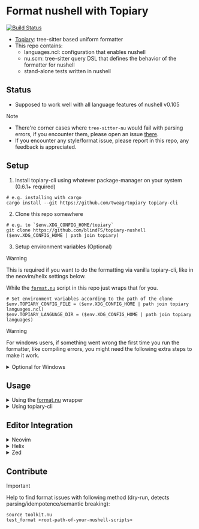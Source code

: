 # Format nushell with Topiary

[![Build Status](https://img.shields.io/github/actions/workflow/status/blindfs/topiary-nushell/ci.yml?branch=main)](https://github.com/blindfs/topiary-nushell/actions)

* [Topiary](https://github.com/tweag/topiary): tree-sitter based uniform formatter
* This repo contains:
  * languages.ncl: configuration that enables nushell
  * nu.scm: tree-sitter query DSL that defines the behavior of the formatter for nushell
  * stand-alone tests written in nushell

## Status

* Supposed to work well with all language features of nushell v0.105

> [!NOTE]
>
> * There're corner cases where `tree-sitter-nu` would fail with parsing errors, if you encounter them, please open an issue [there](https://github.com/nushell/tree-sitter-nu).
> * If you encounter any style/format issue, please report in this repo, any feedback is appreciated.

## Setup

1. Install topiary-cli using whatever package-manager on your system (0.6.1+ required)

```nushell
# e.g. installing with cargo
cargo install --git https://github.com/tweag/topiary topiary-cli
```

2. Clone this repo somewhere

```nushell
# e.g. to `$env.XDG_CONFIG_HOME/topiary`
git clone https://github.com/blindFS/topiary-nushell ($env.XDG_CONFIG_HOME | path join topiary)
```

3. Setup environment variables (Optional)

> [!WARNING]
> This is required if you want to do the formatting via vanilla topiary-cli, like in the neovim/helix settings below.
>
> While the [`format.nu`](https://github.com/blindFS/topiary-nushell/blob/main/format.nu) script in this repo just wraps that for you.

```nushell
# Set environment variables according to the path of the clone
$env.TOPIARY_CONFIG_FILE = ($env.XDG_CONFIG_HOME | path join topiary languages.ncl)
$env.TOPIARY_LANGUAGE_DIR = ($env.XDG_CONFIG_HOME | path join topiary languages)
```

> [!WARNING]
> For windows users, if something went wrong the first time you run the formatter,
> like compiling errors, you might need the following extra steps to make it work.

<details>
  <summary>Optional for Windows </summary>

1. Install the [tree-sitter-cli](https://github.com/tree-sitter/tree-sitter/blob/master/cli/README.md).
2. Clone [tree-sitter-nu](https://github.com/nushell/tree-sitter-nu) somewhere and cd into it.
3. Build the parser manually with `tree-sitter build`.
4. Replace the `languages.ncl` file in this repo with something like:

```ncl
{
  languages = {
    nu = {
      extensions = ["nu"],
      grammar.source.path = "C:/path/to/tree-sitter-nu/nu.dll",
      symbol = "tree_sitter_nu",
    },
  },
}
```

</details>

## Usage

<details>
  <summary>Using the <a href="https://github.com/blindFS/topiary-nushell/blob/main/format.nu">format.nu</a> wrapper </summary>
  
```markdown
Helper to run topiary with the correct environment variables for topiary-nushell

Usage:
  > format.nu {flags} ...(files)

Flags:
  -c, --config_dir <path>: Root of the topiary-nushell repo, defaults to the parent directory of this script
  -h, --help: Display the help message for this command

Parameters:
  ...files <path>: Files to format

Input/output types:
  ╭───┬─────────┬─────────╮
  │ # │  input  │ output  │
  ├───┼─────────┼─────────┤
  │ 0 │ nothing │ nothing │
  │ 1 │ string  │ string  │
  ╰───┴─────────┴─────────╯

Examples:
  Read from stdin
  > bat foo.nu | format.nu

  Format files (in-place replacement)
  > format.nu foo.nu bar.nu

  Path overriding
  > format.nu -c /path/to/topiary-nushell foo.nu bar.nu
```

</details>

<details>
  <summary>Using topiary-cli </summary>
  
```nushell
# in-place formatting
topiary format script.nu
# stdin -> stdout
cat foo.nu | topiary format --language nu
```

</details>

## Editor Integration

<details>
  <summary>Neovim </summary>
  Format on save with <a href="https://github.com/stevearc/conform.nvim">conform.nvim</a>:
  
```lua
-- lazy.nvim setup
{
  "stevearc/conform.nvim",
  dependencies = { "mason.nvim" },
  event = "VeryLazy",
  opts = {
    formatters_by_ft = {
      nu = { "topiary_nu" },
    },
    formatters = {
      topiary_nu = {
        command = "topiary",
        args = { "format", "--language", "nu" },
      },
    },
  },
},
```

</details>

<details>
  <summary>Helix </summary>

To format on save in Helix, add this configuration to your `helix/languages.toml`.

```toml
[[language]]
name = "nu"
auto-format = true
formatter = { command = "topiary", args = ["format", "--language", "nu"] }
```

</details>

<details>
  <summary>Zed </summary>

```json
"languages": {
  "Nu": {
    "formatter": {
      "external": {
        "command": "/path-to-the-clone/format.nu"
      }
    },
    "format_on_save": "on"
  }
}
```

</details>

## Contribute

> [!IMPORTANT]
> Help to find format issues with following method
> (dry-run, detects parsing/idempotence/semantic breaking):

```nushell
source toolkit.nu
test_format <root-path-of-your-nushell-scripts>
```
